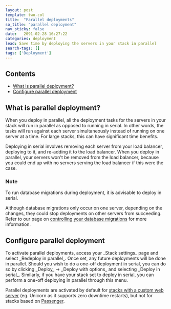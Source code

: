 ```yaml
---
layout: post
template: two-col
title:  "Parallel deployments"
so_title: "parallel deployment"
nav_sticky: false
date:   2091-02-28 16:27:22
categories: deployment
lead: Save time by deploying the servers in your stack in parallel
search-tags: []
tags: ['Deployment']
---
```


<h2>Contents</h2>
<ul class="page-toc">
	<li>
		<a href="#what">What is parallel deployment?</a>
	</li>
	<li>
		<a href="#configure">Configure parallel deployment</a>
	</li>
</ul>

<h2 id="what">What is parallel deployment?</h2>
When you deploy in parallel, all the deployment tasks for the servers in your stack will run in parallel as opposed to running in serial. In other words, the tasks will run against each server simultaneously instead of running on one server at a time. For large stacks, this can have significant time benefits.

Deploying in serial involves removing each server from your load balancer, deploying to it, and re-adding it to the load balancer. When you deploy in parallel, your servers won't be removed from the load balancer, because you could end up with no servers serving the load balancer if this were the case.

<div class="notice">
	<h3>Note</h3>
	<p>To run database migrations during deployment, it is advisable to deploy in serial.</p>
</div>

Although database migrations only occur on one server, depending on the changes, they could stop deployments on other servers from succeeding. Refer to our page on [controlling your database migrations](#) for more information.

<h2 id="configure">Configure parallel deployment</h2>
To activate parallel deployments, access your _Stack settings_ page and select _Redeploy in parallel_. Once set, any future deployments will be done in parallel. Should you wish to do a one-off deployment in serial, you can do so by clicking _Deploy_ -> _Deploy with options_ and selecting _Deploy in serial_. Similarly, if you have your stack set to deploy in serial, you can perform a one-off deploying in parallel through this menu.

Parallel deployments are activated by default for [stacks with a custom web server](#) (eg. Unicorn as it supports zero downtime restarts), but not for stacks based on [Passenger](#).